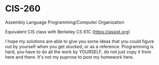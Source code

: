# CIS-260
Assembly Language Programming/Computer Organization

Equivalent CIS class with Berkeley CS 61C (https://assist.org)

I hope my solutions are able to give you some ideas that you could figure out by yourself when you get stucked, or as a reference. 
Programming is hard, you have to do all the work by YOURSELF, do not just copy it from here and there. It's not my puprose to post my homework here.
